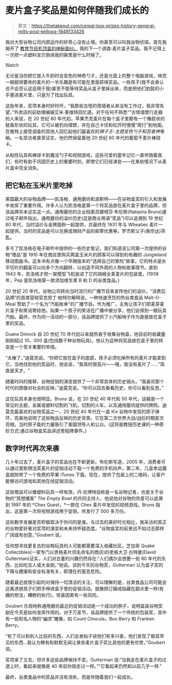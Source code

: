 # 麦片盒子奖品是如何伴随我们成长的

> 原文：<https://thetakeout.com/cereal-box-prizes-history-general-mills-post-kellogg-1848133426>

我对大型谷物公司内部运作的好奇心没有止境。你甚至可以叫我谷物侦探。首先我揭开了 [教育节目机顶盒的神秘面纱。](https://thetakeout.com/box-tops-for-education-school-fundraising-general-mills-1847698467) 我的下一个调查:麦片盒子奖品。我不记得上一次把一点塑料宝贝倒进我的碗里是什么时候了。

Watch

无论是当你把它放入牛奶时会变色的神奇勺子，还是光盘上的整个电脑游戏，啃完一碗甜得要命的麦片的一半乐趣是有可能在里面获得奖品。一些孩子(我不会承认也不会否认这适用于我)甚至不能等待奖品从盒子里掉出来，而是把他们肮脏的小手塞进麦片里，只是为了找出玩具。

这些年来，奖项本身时好时坏。“我那些古怪的爬墙者从来没有工作过，我非常失望，”外卖店的前助理编辑艾米·莱维特回忆道。对于任何不熟悉“”古怪墙壁行走器的人来说，在 20 世纪 80 年代初，苹果杰克麦片在每个盒子里都有一个橡胶状的鱿鱼形状的玩具，它可以被扔向墙壁，并在自己卡住和松开时慢慢“爬行”到地面。在推特上接受调查的其他人回忆起他们最喜欢的*狮子王-*主题变色勺子和*忍者神龟*碗。一名受访者甚至证实，他仍然保留着他 20 世纪 60 年代的葡萄干麦片棒球卡。

从粘性玩具和棒球卡到魔法勺子和视频游戏，这些可爱的童年记忆一直伴随着我们，有时有助于巩固历史上的重要时刻，即使它们已经演变——在某些情况下从麦片盒中完全消失。

## **把它粘在玉米片里吃掉**

美国最大的谷物品牌——凯洛格、通用磨坊和波斯特——在谷物盒奖的引入和发展中发挥了重要作用。许多人认为凯洛格是第一个将奖品放在麦片盒子里的品牌，但该品牌并未证实这一点。通用磨坊的企业档案员娜塔莎·布伦斯(Natasha Bruns)通过电子邮件指出，通用磨坊的溢价历史(这是商业用语“奖品”)可以追溯到 19 世纪 80 年代，当时溢价与金牌面粉一起提供，并最终在 1931 年与 Wheaties 麦片一起提供。当时的奖品是可以兑换成理财产品的邮寄优惠券。罗杰斯父子(奥奈达)茶匙。

多亏了凯洛格在电子邮件中提供的一些历史笔记，我们知道该公司第一次提供的谷物“赠品”是 1910 年在商店里购买两盒玉米片的顾客可以得到的有趣的 Jungleland 移动图画书。这本书有点像一个早期版本的“选择自己的冒险”故事，它的特点是水平切片的翻盖可以向多个方向翻转，以创造不同外观的人物和故事情节。直到 1943 年，凯洛格才把一架模型飞机放进了它的胡椒全麦麦片的包装里。(1938 年，Pep 是凯洛格第一款添加维生素 B 和 D 的谷类食品。)

20 世纪 20 年代，谷物公司转向当时流行的广播节目来宣传他们的溢价。“消费后品牌”的首席营销官克劳丁·帕特尔解释说，一种快速烹饪的热谷类食品 Malt-O-Meal 赞助了一个名为“汽船账单”的广播节目。作为推广，主角让孩子们把麦芽麦片盒子和笑话寄给他。如果一个孩子的笑话在广播中被分享，他们会得到一艘玩具汽船。最终，作为同一活动的一部分，该品牌提供了小汽船哨子作为直接放在盒子里的奖品。

Duane Dimock 自 20 世纪 70 年代初以来就热衷于收集谷物盒，他目前的收藏量刚刚超过 10，000 盒(包括数千种谷物玩具)，他认为这种将奖品放在盒子里的转变是一个至关重要的举措。

“太棒了，”迪莫克说。“你把它放在盒子的底部，孩子必须吃掉所有的麦片才能拿到它。当他找到他的奖品时，他会说，“我真的很高兴——哦，我没有麦片了……”简直是天才。"

随着时间的推移，谷物促销的演变提供了一个非常具体的历史镜头。“我喜欢那个时代的图像对社会的反映，”迪莫克说。“你可以回去看看历史，你可以看到反思。”

这在玩具本身也很明显。Bruns 说，在 20 世纪 40 年代和 50 年代，运输是一个常见的主题，金属或塑料切割的飞机，切割的火车，以及通用磨坊提供的牌照。迪莫克最喜欢的谷物奖品之一，20 世纪 40 年代在一盒 Kix 谷物中发现的原子弹环，完美地说明了这些物品反映的历史背景。它在第二次世界大战/战后时期首次亮相，当时原子能的力量吸引了美国领导人和公众。(这将是教授历史课的一种奇妙方式:通过谷物盒奖品讲述里程碑事件。)

## **数字时代再次来袭**

几十年过去了，麦片盒子的奖品也在不断更新。布伦斯写道，2005 年，消费者可以通过里斯牌泡芙麦片的促销活动下载一个免费的手机铃声，第二年，几盒幸运魔盒就附带了一个免费的苹果 iTunes 下载。现在，提供了包装上的二维码，让客户能够访问游戏和其他在线促销活动。

这些赠品可以像塑料玩具一样有效。丹·古博特自称是一名谷物记者，也是关于谷物的“冥想播客” *The Empty Bowl* 的共同主持人，他说他对谷物的热爱可以追溯到 1997 年的 *Chex Quest，*一款在 Chex 麦片中发现的视频游戏。Bruns 指出，这是第一次将视频游戏用于促销，共发行了 500 多万份。

这些数字发展是否积极取决于你问的是谁。与过去的美好时光相比，我采访的真正的谷物爱好者对奖项的演变和未来持怀疑态度。“谷物盒奖的前景远不如过去那样广阔或有创意，”Goubert 说。

任何想寻找更复古的谷物玩具的人可能都需要深入收藏社区。芝加哥 Quake Collectibles(一家专门以贵格麦片同名命名的商店)的老板大卫·古特曼(David Gutterman)证实，人们对古董的兴趣仍然存在:“人们偶尔会想要一些 80 年代的东西，比如吃豆人或大金刚，”他说。谈到今天的谷物奖，Gutterman 认为盒子奖的下降与健康和安全标准有关，即潜在的窒息危险。

随着最近疫情引起的对保持一切清洁的关注，可以理解的是，谷类食品公司可能会远离诱惑孩子们把手伸进盒子里的促销活动。就像把订婚戒指藏在甜点里一样(有趣的想法，糟糕的执行)，惊喜因素有一些风险。

Goubert 乐观地称通用磨坊最近的促销活动是一个成功的例子，说明盒装谷物奖励在今天是如何发挥作用的。对于万圣节，该品牌提供了一个传统的包装奖，其中有一些知名人物的“幽灵”雕像，如 Count Chocula，Boo Berry 和 Franken Berry。

“有了可以和别人比较的东西，人们会发帖子说他们有多兴奋，他们发现了极其罕见的东西...我认为稀有和默默无闻让某些麦片盒子奖比其他的更有优势，”Goubert 说。

奖项来了又去，但许多这些品牌保持不变。Gutterman 说:“当我走在麦片盒子的过道上时，看起来就像是 40 年前你刚走过一样。”"它看起来仍然和以前几乎一样."

最终，谷类食品中的奖品并没有消失，而是伴随着我们一起成长。
